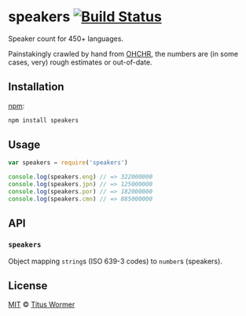 # speakers [![Build Status][travis-badge]][travis]

Speaker count for 450+ languages.

Painstakingly crawled by hand from [OHCHR][], the numbers are (in
some cases, very) rough estimates or out-of-date.

## Installation

[npm][]:

```bash
npm install speakers
```

## Usage

```js
var speakers = require('speakers')

console.log(speakers.eng) // => 322000000
console.log(speakers.jpn) // => 125000000
console.log(speakers.por) // => 182000000
console.log(speakers.cmn) // => 885000000
```

## API

### `speakers`

Object mapping `string`s (ISO 639-3 codes) to `number`s (speakers).

## License

[MIT][license] © [Titus Wormer][author]

<!-- Definitions -->

[travis-badge]: https://img.shields.io/travis/wooorm/speakers.svg

[travis]: https://travis-ci.org/wooorm/speakers

[npm]: https://docs.npmjs.com/cli/install

[license]: license

[author]: http://wooorm.com

[ohchr]: http://www.ohchr.org

